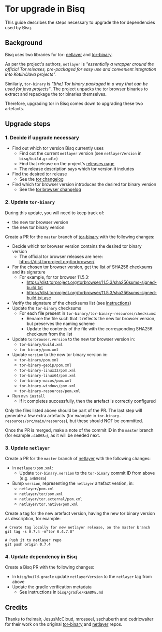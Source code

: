 # Tor upgrade in Bisq

This guide describes the steps necessary to upgrade the tor dependencies used by Bisq.

## Background

Bisq uses two libraries for tor: [netlayer][1] and [tor-binary][2].

As per the project's authors, `netlayer` is _"essentially a wrapper around the official Tor releases, pre-packaged for
easy use and convenient integration into Kotlin/Java projects"_.

Similarly, `tor-binary` is _"[the] Tor binary packaged in a way that can be used for java projects"_. The project
unpacks the tor browser binaries to extract and repackage the tor binaries themselves.

Therefore, upgrading tor in Bisq comes down to upgrading these two artefacts.

## Upgrade steps


### 1. Decide if upgrade necessary

 - Find out which tor version Bisq currently uses
   - Find out the current `netlayer` version (see `netlayerVersion` in `bisq/build.gradle`)
   - Find that release on the project's [releases page][3]
   - The release description says which tor version it includes
 - Find the desired tor release
    - See the [tor changelog][4]
 - Find which tor browser version introduces the desired tor binary version
   - See the [tor browser changelog][6]


### 2. Update `tor-binary`

During this update, you will need to keep track of:

 - the new tor browser version
 - the new tor binary version

Create a PR for the `master` branch of [tor-binary][2] with the following changes:

- Decide which tor browser version contains the desired tor binary version
    - The official tor browser releases are here: https://dist.torproject.org/torbrowser/
- For the chosen tor browser version, get the list of SHA256 checksums and its signature
    - For example, for tor browser 11.5.3:
        - https://dist.torproject.org/torbrowser/11.5.3/sha256sums-signed-build.txt
        - https://dist.torproject.org/torbrowser/11.5.3/sha256sums-signed-build.txt.asc
- Verify the signature of the checksums list (see [instructions][5])
 - Update the `tor-binary` checksums
   - For each file present in `tor-binary/tor-binary-resources/checksums`:
     - Rename the file such that it reflects the new tor browser version, but preserves the naming scheme
     - Update the contents of the file with the corresponding SHA256 checksum from the list
 - Update `torbrowser.version` to the new tor browser version in:
   - `tor-binary/build.xml`
   - `tor-binary/pom.xml`
 - Update `version` to the new tor binary version in:
   - `tor-binary/pom.xml`
   - `tor-binary-geoip/pom.xml`
   - `tor-binary-linux32/pom.xml`
   - `tor-binary-linux64/pom.xml`
   - `tor-binary-macos/pom.xml`
   - `tor-binary-windows/pom.xml`
   - `tor-binary-resources/pom.xml`
 - Run `mvn install`
   - If it completes successfully, then the artefact is correctly configured


Only the files listed above should be part of the PR. The last step will generate a few extra artefacts (for
example in `tor-binary-resources/src/main/resources`), but these should NOT be committed.

Once the PR is merged, make a note of the commit ID in the `master` branch (for example `a4b868a`), as it will be needed
next.


### 3. Update `netlayer`

Create a PR for the `master` branch of [netlayer][1] with the following changes:

 - In `netlayer/pom.xml`:
   - Update `tor-binary.version` to the `tor-binary` commit ID from above (e.g. `a4b868a`)
 - Bump `version`, representing the `netlayer` artefact version, in:
   - `netlayer/pom.xml`
   - `netlayer/tor/pom.xml`
   - `netlayer/tor.external/pom.xml`
   - `netlayer/tor.native/pom.xml`

Create a tag for the new artefact version, having the new tor binary version as description, for example:

```
# Create tag locally for new netlayer release, on the master branch
git tag -s 0.7.4 -m"tor 0.4.7.8"

# Push it to netlayer repo
git push origin 0.7.4
```


### 4. Update dependency in Bisq

Create a Bisq PR with the following changes:

- In `bisq/build.gradle` update `netlayerVersion` to the `netlayer` tag from above
- Update the gradle verification metadata
    - See instructions in `bisq/gradle/README.md`




## Credits

Thanks to freimair, JesusMcCloud, mrosseel, sschuberth and cedricwalter for their work on the original
[tor-binary](https://github.com/JesusMcCloud/tor-binary) and [netlayer](https://github.com/JesusMcCloud/netlayer) repos.




[1]: https://github.com/bisq-network/netlayer "netlayer"
[2]: https://github.com/bisq-network/tor-binary "tor-binary"
[3]: https://github.com/bisq-network/netlayer/releases "netlayer releases"
[4]: https://gitweb.torproject.org/tor.git/plain/ChangeLog "tor changelog"
[5]: https://support.torproject.org/tbb/how-to-verify-signature/ "verify tor signature"
[6]: https://gitweb.torproject.org/builders/tor-browser-build.git/plain/projects/browser/Bundle-Data/Docs/ChangeLog.txt "tor browser changelog"
